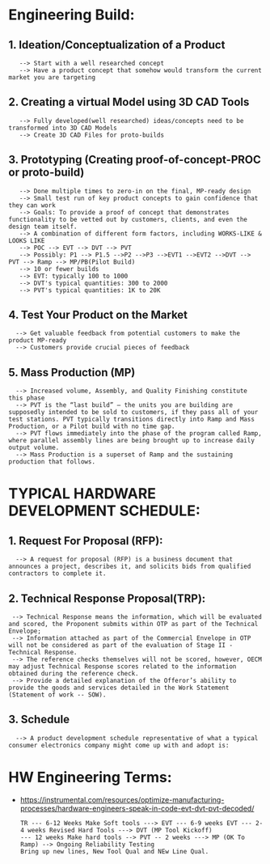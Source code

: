 # Engineering Build:
## 1. Ideation/Conceptualization of a Product
       --> Start with a well researched concept
       --> Have a product concept that somehow would transform the current market you are targeting
## 2. Creating a virtual Model using 3D CAD Tools
       --> Fully developed(well researched) ideas/concepts need to be transformed into 3D CAD Models
       --> Create 3D CAD Files for proto-builds
## 3. Prototyping (Creating proof-of-concept-PROC or proto-build)
       --> Done multiple times to zero-in on the final, MP-ready design
       --> Small test run of key product concepts to gain confidence that they can work
       --> Goals: To provide a proof of concept that demonstrates functionality to be vetted out by customers, clients, and even the design team itself.
       --> A combination of different form factors, including WORKS-LIKE & LOOKS LIKE
       --> POC --> EVT --> DVT --> PVT 
       --> Possibly: P1 --> P1.5 -->P2 -->P3 -->EVT1 -->EVT2 -->DVT --> PVT --> Ramp --> MP/PB(Pilot Build)
       --> 10 or fewer builds
       --> EVT: typically 100 to 1000
       --> DVT's typical quantities: 300 to 2000
       --> PVT's typical quantities: 1K to 20K
## 4. Test Your Product on the Market
      --> Get valuable feedback from potential customers to make the product MP-ready
      --> Customers provide crucial pieces of feedback
## 5. Mass Production (MP)
      --> Increased volume, Assembly, and Quality Finishing constitute this phase
      --> PVT is the “last build” — the units you are building are supposedly intended to be sold to customers, if they pass all of your test stations. PVT typically transitions directly into Ramp and Mass Production, or a Pilot build with no time gap.
      --> PVT flows immediately into the phase of the program called Ramp, where parallel assembly lines are being brought up to increase daily output volume.
      --> Mass Production is a superset of Ramp and the sustaining production that follows.
      
# TYPICAL HARDWARE DEVELOPMENT SCHEDULE:
## 1. Request For Proposal (RFP):
      --> A request for proposal (RFP) is a business document that announces a project, describes it, and solicits bids from qualified contractors to complete it.
## 2. Technical Response Proposal(TRP):
     --> Technical Response means the information, which will be evaluated and scored, the Proponent submits within OTP as part of the Technical Envelope;
     --> Information attached as part of the Commercial Envelope in OTP will not be considered as part of the evaluation of Stage II - Technical Response.
     --> The reference checks themselves will not be scored, however, OECM may adjust Technical Response scores related to the information obtained during the reference check.
     --> Provide a detailed explanation of the Offeror’s ability to provide the goods and services detailed in the Work Statement (Statement of work -- SOW).
## 3. Schedule
      --> A product development schedule representative of what a typical consumer electronics company might come up with and adopt is:

# HW Engineering Terms:
- https://instrumental.com/resources/optimize-manufacturing-processes/hardware-engineers-speak-in-code-evt-dvt-pvt-decoded/
      
      TR --- 6-12 Weeks Make Soft tools ---> EVT --- 6-9 weeks EVT --- 2-4 weeks Revised Hard Tools ---> DVT (MP Tool Kickoff)
      --- 12 weeks Make hard tools --> PVT -- 2 weeks ---> MP (OK To Ramp) --> Ongoing Reliability Testing
      Bring up new lines, New Tool Qual and NEw Line Qual.
      
      
